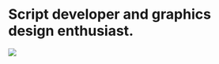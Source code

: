 # Script developer and graphics design enthusiast.

<img src="https://media.discordapp.net/attachments/870377952066539572/1252577597028827298/Avatars_1151.jpg?ex=6672b94a&is=667167ca&hm=c653736e37ec56ba13acf8e85256c9c03eb61fd8ca10976cb72da500645d281f&=&format=webp">

<!--
**gearlocust/gearlocust** is a ✨ _special_ ✨ repository because its `README.md` (this file) appears on your GitHub profile.

Here are some ideas to get you started:

- 🔭 I’m currently working on ...
- 🌱 I’m currently learning ...
- 👯 I’m looking to collaborate on ...
- 🤔 I’m looking for help with ...
- 💬 Ask me about ...
- 📫 How to reach me: ...
- 😄 Pronouns: ...
- ⚡ Fun fact: ...
-->
